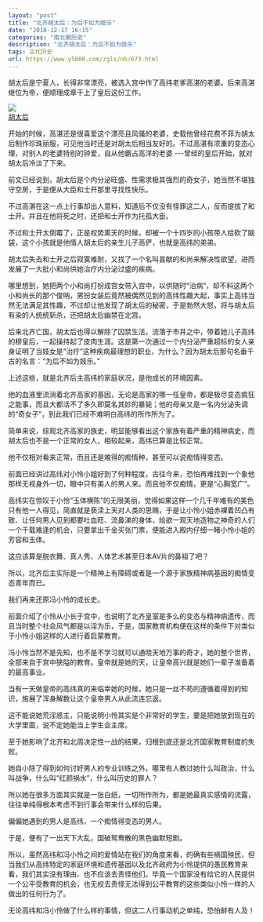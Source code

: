 ```yaml
---
layout: "post"
title: "北齐胡太后：为后不如为妓乐"
date: "2018-12-17 16:15"
categories: "南北朝历史"
description: "北齐胡太后：为后不如为妓乐"
tags: 古代历史
url: https://www.y5000.com/zgls/nb/673.html
---
```






胡太后是宁夏人，长得非常漂亮，被选入宫中作了高纬老爹高湛的老婆。后来高湛继位为帝，便顺理成章干上了皇后这份工作。

[![](https://img.y5000.com/uploads/allimg/120616/2-120616222F1118.jpg)  
胡太后](https://www.y5000.com)  

开始的时候，高湛还是很喜爱这个漂亮且风骚的老婆，史载他曾经花费不菲为胡太后制作珍珠丽服，可见他当时还是对胡太后相当友好的。不过高湛有浓重的变态心理，对别人的老婆特别的钟爱，自从他霸占高洋的老婆
---曾经的皇后开始，就对胡太后冷淡了下来。

前文已经说到，胡太后是个内分泌旺盛、性需求极其强烈的奇女子，她当然不堪独守空房，于是便从大臣和士开那里寻找性快乐。

不过高湛在这一点上行事却出人意料，知道后不仅没有怪罪这二人，反而提拔了和士开。并且在他将死之时，还把和士开作为托孤大臣。

不过和士开太倒霉了，正是权势熏天的时候，却被一个十四岁的小孩带人给砍了脑袋，这个小孩就是他情人胡太后的亲生儿子高俨，也就是高纬的弟弟。

胡太后失去和士开之后寂寞难耐，又找了一个名叫昙献的和尚来解决性欲望，进而发展了一大批小和尚供她治疗内分泌过盛的疾病。

哪里想到，她把两个小和尚打扮成宫女带入宫中，以供随时“治病”，却不料这两个小和尚长的那个俊呐，男扮女装后竟然被偶然见到的高纬性趣大起，事实上高纬当然无法满足其性趣，不过却让他发现了胡太后的秘密，于是勃然大怒，将与胡太后有染的人统统斩杀，还把胡太后幽禁在北宫。

后来北齐亡国，胡太后也得以解除了囚禁生活，流落于市井之中，带着她儿子高纬的穆皇后，一起操持起了皮肉生涯。这是第一次通过一个内分泌严重超标的女人亲身证明了当妓女是“治疗”这种疾病最理想的职业，为什么？因为胡太后那句名垂千古的名言：“为后不如为妓乐。”

上述这些，就是北齐后主高纬的家庭状况，是他成长的环境因素。

他的血液里流淌着北齐高家的基因，无论是高家的哪一任皇帝，都是极尽变态疯狂之能事，而且大都活不了多久即莫名其妙的暴毙；他的母亲又是一名内分泌失调的“奇女子”，到此我们已经不难明白高纬的所作所为了。

简单来说，综观北齐高家的族史，明显能够看出这个家族有着严重的精神病史，而胡太后也不是一个正常的女人，相较起来，高纬已算是比较正常。

他不仅相对看来正常，而且还是难得的痴情种，甚至可以说痴情得变态。

前面已经讲过高纬对小怜小姐好到了何种程度，古往今来，恐怕再难找到一个象他那样无视身外一切，眼中只有美人的男人来。而且他不仅痴情，更是“心胸宽广”。

高纬实在惊叹于小怜“玉体横陈”的无限美丽，觉得如果这样一个几千年难有的美色只有他一人得见，简直就是亵渎上天对人类的恩赐，于是让小怜小姐赤裸着凹凸有致、让任何男人见到都要吐血旺、流鼻涕的身体，给欲一观天地造物之神奇的人们一个千载难逢的机会，只要拿出千金买张门票，便能进入殿内仔细一睹小怜小姐的芳容和玉体。

这应该算是脱衣舞、真人秀、人体艺术甚至日本AV片的鼻祖了吧？

所以，北齐后主实际是一个精神上有障碍或者是一个源于家族精神病基因的痴情变态青年而已。

我们再来还原冯小怜的成长史。

前面介绍了小怜从小长于宫中，也说明了北齐皇室是多么的变态与精神病遗传，而且当时整个社会风气都是以淫为乐，于是，国家教育机构便在这样的条件下对类似于小怜小姐这样的人进行着启蒙教育。

冯小怜当然不是先知，也不是不学习就可以通晓天地万事的奇才，她的整个世界，全部来自于宫中狭隘的教育。皇帝就是她的天，让皇帝高兴就是她们一辈子准备着的最高事业。

当有一天做皇帝的高纬真的来临幸她的时候，她只是一丝不苟的遵循着得到的知识，施展了浑身解数让这个皇帝男人从此流连忘返。

这不能说她荒淫惑主，只能说明小怜其实是个非常好的学生，要是把她放到现在的大学里面，说不定她能当上学生会主席。

至于她影响了北齐和北周决定性一战的结果，归根到底还是北齐国家教育制度的失败。

她自小除了得到如何讨好男人的专业训练之外，哪里有人教过她什么叫政治，什么叫战争，什么叫“红颜祸水”，什么叫历史的罪人？

所以她在很多方面其实就是一张白纸，一切所作所为，都是她最真实感情的流露，往往单纯得根本考虑不到行事会带来什么样的后果。

偏偏她遇到的男人是高纬，一个痴情得变态的男人。

于是，便有了一出天下大乱，国破鸳鸯散的黑色幽默短剧。

所以，虽然高纬和冯小怜之间的爱情站在我们的角度来看，的确有些祸国殃民，但当我们从高纬特定的家庭环境和遗传基因以及北齐政府为小怜提供的愚民教育来看，我们其实没有理由、也不应该去责怪他们。毕竟一个国家没有给它的人民提供一个公平受教育的机会，也无权去责怪无法得到公平教育的这些类似小怜一样的人做出的任何行为了。

无论高纬和冯小怜做了什么样的事情，但这二人行事动机之单纯，恐怕鲜有人及！
